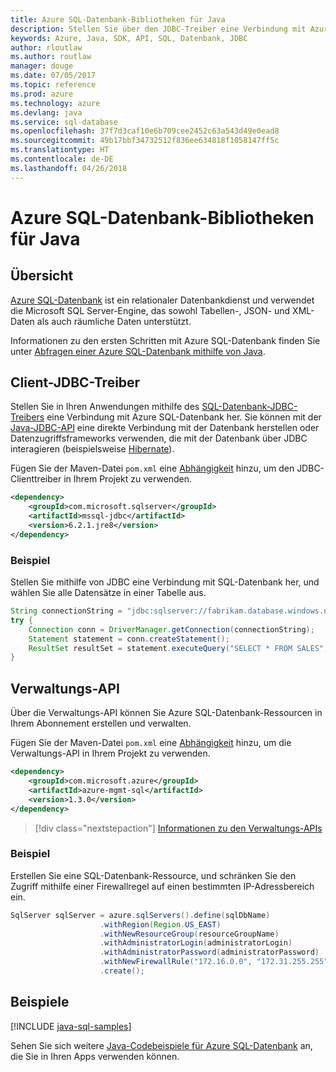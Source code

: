 ```yaml
---
title: Azure SQL-Datenbank-Bibliotheken für Java
description: Stellen Sie über den JDBC-Treiber eine Verbindung mit Azure SQL-Datenbank her, oder verwalten Sie Instanzen von Azure SQL-Datenbank über die Verwaltungs-API.
keywords: Azure, Java, SDK, API, SQL, Datenbank, JDBC
author: rloutlaw
ms.author: routlaw
manager: douge
ms.date: 07/05/2017
ms.topic: reference
ms.prod: azure
ms.technology: azure
ms.devlang: java
ms.service: sql-database
ms.openlocfilehash: 37f7d3caf10e6b709cee2452c63a543d49e0ead8
ms.sourcegitcommit: 49b17bbf34732512f836ee634818f1058147ff5c
ms.translationtype: HT
ms.contentlocale: de-DE
ms.lasthandoff: 04/26/2018
---
```

# <a name="azure-sql-database-libraries-for-java"></a>Azure SQL-Datenbank-Bibliotheken für Java

## <a name="overview"></a>Übersicht

[Azure SQL-Datenbank](/azure/sql-database/sql-database-technical-overview) ist ein relationaler Datenbankdienst und verwendet die Microsoft SQL Server-Engine, das sowohl Tabellen-, JSON- und XML-Daten als auch räumliche Daten unterstützt. 

Informationen zu den ersten Schritten mit Azure SQL-Datenbank finden Sie unter [Abfragen einer Azure SQL-Datenbank mithilfe von Java](/azure/sql-database/sql-database-connect-query-java).

## <a name="client-jdbc-driver"></a>Client-JDBC-Treiber

Stellen Sie in Ihren Anwendungen mithilfe des [SQL-Datenbank-JDBC-Treibers](/sql/connect/jdbc/microsoft-jdbc-driver-for-sql-server) eine Verbindung mit Azure SQL-Datenbank her. Sie können mit der [Java-JDBC-API](https://docs.oracle.com/javase/8/docs/technotes/guides/jdbc/) eine direkte Verbindung mit der Datenbank herstellen oder Datenzugriffsframeworks verwenden, die mit der Datenbank über JDBC interagieren (beispielsweise [Hibernate](http://hibernate.org/)).

Fügen Sie der Maven-Datei `pom.xml` eine [Abhängigkeit](https://maven.apache.org/guides/getting-started/index.html#How_do_I_use_external_dependencies) hinzu, um den JDBC-Clienttreiber in Ihrem Projekt zu verwenden.


```XML
<dependency>
    <groupId>com.microsoft.sqlserver</groupId>
    <artifactId>mssql-jdbc</artifactId>
    <version>6.2.1.jre8</version>
</dependency>
```   

### <a name="example"></a>Beispiel

Stellen Sie mithilfe von JDBC eine Verbindung mit SQL-Datenbank her, und wählen Sie alle Datensätze in einer Tabelle aus.

```java
String connectionString = "jdbc:sqlserver://fabrikam.database.windows.net:1433;database=fiber;user=raisa;password=testpass;encrypt=true;hostNameInCertificate=*.database.windows.net;loginTimeout=30;";
try {
    Connection conn = DriverManager.getConnection(connectionString);
    Statement statement = conn.createStatement();
    ResultSet resultSet = statement.executeQuery("SELECT * FROM SALES");
}  
```

## <a name="management-api"></a>Verwaltungs-API

Über die Verwaltungs-API können Sie Azure SQL-Datenbank-Ressourcen in Ihrem Abonnement erstellen und verwalten.   

Fügen Sie der Maven-Datei `pom.xml` eine [Abhängigkeit](https://maven.apache.org/guides/getting-started/index.html#How_do_I_use_external_dependencies) hinzu, um die Verwaltungs-API in Ihrem Projekt zu verwenden.


```XML
<dependency>
    <groupId>com.microsoft.azure</groupId>
    <artifactId>azure-mgmt-sql</artifactId>
    <version>1.3.0</version>
</dependency>
```

> [!div class="nextstepaction"]
> [Informationen zu den Verwaltungs-APIs](/java/api/overview/azure/sql/management)

### <a name="example"></a>Beispiel

Erstellen Sie eine SQL-Datenbank-Ressource, und schränken Sie den Zugriff mithilfe einer Firewallregel auf einen bestimmten IP-Adressbereich ein.

```java
SqlServer sqlServer = azure.sqlServers().define(sqlDbName)
                    .withRegion(Region.US_EAST)
                    .withNewResourceGroup(resourceGroupName)
                    .withAdministratorLogin(administratorLogin)
                    .withAdministratorPassword(administratorPassword)
                    .withNewFirewallRule("172.16.0.0", "172.31.255.255")
                    .create();
```

## <a name="samples"></a>Beispiele

[!INCLUDE [java-sql-samples](../docs-ref-conceptual/includes/sql.md)]

Sehen Sie sich weitere [Java-Codebeispiele für Azure SQL-Datenbank](https://azure.microsoft.com/resources/samples/?platform=java&term=SQL) an, die Sie in Ihren Apps verwenden können.